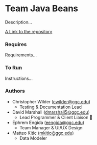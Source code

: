 <h1 align-"center">Team Java Beans</h1>
<p>
Description...
</p>

[A Link to the repository](https://github.com/MarshMaster11/Team_Java_Beans)

### Requires
Requirements...
### To Run
Instructions...
### Authors
- Christopher Wilder (cwilder@ggc.edu)
  - Testing & Documentation Lead
- David Marshall (dmarshall5@ggc.edu)
  - Lead Programmer & Client Liaison 🦀
- Ephrem Engida (eengida@ggc.edu)
  - Team Manager & UI/UX Design
- Matteo Kitic (mkitic@ggc.edu)
  - Data Modeler
